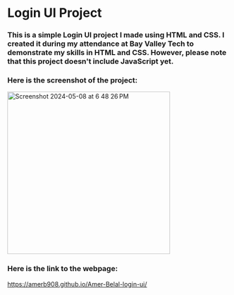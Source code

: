 # Login UI Project

### This is a simple Login UI project I made using HTML and CSS. I created it during my attendance at Bay Valley Tech to demonstrate my skills in HTML and CSS. However, please note that this project doesn't include JavaScript yet.


### Here is the screenshot of the project:
<img width="369" alt="Screenshot 2024-05-08 at 6 48 26 PM" src="https://github.com/Amerb908/Amer-Belal-login-ui/assets/85160636/95c715c6-3953-4165-abbc-43df885acc22">


### Here is the link to the webpage:
https://amerb908.github.io/Amer-Belal-login-ui/
